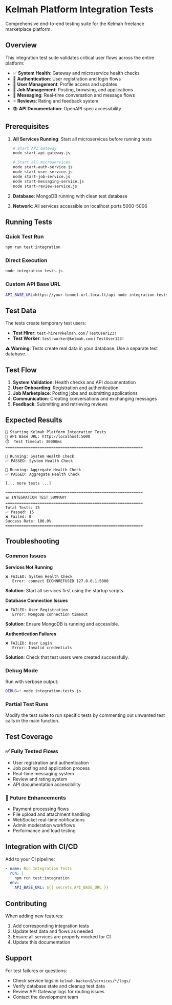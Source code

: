 # Kelmah Platform Integration Tests

Comprehensive end-to-end testing suite for the Kelmah freelance marketplace platform.

## Overview

This integration test suite validates critical user flows across the entire platform:

- ✅ **System Health**: Gateway and microservice health checks
- 🔐 **Authentication**: User registration and login flows
- 👤 **User Management**: Profile access and updates
- 💼 **Job Management**: Posting, browsing, and applications
- 💬 **Messaging**: Real-time conversation and message flows
- ⭐ **Reviews**: Rating and feedback system
- 📚 **API Documentation**: OpenAPI spec accessibility

## Prerequisites

1. **All Services Running**: Start all microservices before running tests
   ```bash
   # Start API Gateway
   node start-api-gateway.js

   # Start all microservices
   node start-auth-service.js
   node start-user-service.js
   node start-job-service.js
   node start-messaging-service.js
   node start-review-service.js
   ```

2. **Database**: MongoDB running with clean test database
3. **Network**: All services accessible on localhost ports 5000-5006

## Running Tests

### Quick Test Run
```bash
npm run test:integration
```

### Direct Execution
```bash
node integration-tests.js
```

### Custom API Base URL
```bash
API_BASE_URL=https://your-tunnel-url.loca.lt/api node integration-tests.js
```

## Test Data

The tests create temporary test users:
- **Test Hirer**: `test-hirer@kelmah.com` / `TestUser123!`
- **Test Worker**: `test-worker@kelmah.com` / `TestUser123!`

**⚠️ Warning**: Tests create real data in your database. Use a separate test database.

## Test Flow

1. **System Validation**: Health checks and API documentation
2. **User Onboarding**: Registration and authentication
3. **Job Marketplace**: Posting jobs and submitting applications
4. **Communication**: Creating conversations and exchanging messages
5. **Feedback**: Submitting and retrieving reviews

## Expected Results

```
🚀 Starting Kelmah Platform Integration Tests
📍 API Base URL: http://localhost:5000
⏱️  Test Timeout: 30000ms
============================================================

🧪 Running: System Health Check
✅ PASSED: System Health Check

🧪 Running: Aggregate Health Check
✅ PASSED: Aggregate Health Check

[... more tests ...]

============================================================
📊 INTEGRATION TEST SUMMARY
============================================================
Total Tests: 15
✅ Passed: 15
❌ Failed: 0
Success Rate: 100.0%
============================================================
```

## Troubleshooting

### Common Issues

**Services Not Running**
```
❌ FAILED: System Health Check
   Error: connect ECONNREFUSED 127.0.0.1:5000
```
**Solution**: Start all services first using the startup scripts.

**Database Connection Issues**
```
❌ FAILED: User Registration
   Error: MongoDB connection timeout
```
**Solution**: Ensure MongoDB is running and accessible.

**Authentication Failures**
```
❌ FAILED: User Login
   Error: Invalid credentials
```
**Solution**: Check that test users were created successfully.

### Debug Mode

Run with verbose output:
```bash
DEBUG=* node integration-tests.js
```

### Partial Test Runs

Modify the test suite to run specific tests by commenting out unwanted test calls in the main function.

## Test Coverage

### ✅ Fully Tested Flows
- User registration and authentication
- Job posting and application process
- Real-time messaging system
- Review and rating system
- API documentation accessibility

### 🔄 Future Enhancements
- Payment processing flows
- File upload and attachment handling
- WebSocket real-time notifications
- Admin moderation workflows
- Performance and load testing

## Integration with CI/CD

Add to your CI pipeline:
```yaml
- name: Run Integration Tests
  run: |
    npm run test:integration
  env:
    API_BASE_URL: ${{ secrets.API_BASE_URL }}
```

## Contributing

When adding new features:
1. Add corresponding integration tests
2. Update test data and flows as needed
3. Ensure all services are properly mocked for CI
4. Update this documentation

## Support

For test failures or questions:
- Check service logs in `kelmah-backend/services/*/logs/`
- Verify database state and cleanup test data
- Review API Gateway logs for routing issues
- Contact the development team